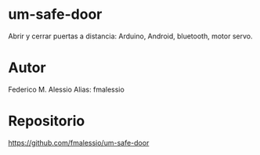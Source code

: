 # um-safe-door
Abrir y cerrar puertas a distancia: Arduino, Android, bluetooth, motor servo.

# Autor
Federico M. Alessio
Alias: fmalessio

# Repositorio
https://github.com/fmalessio/um-safe-door
